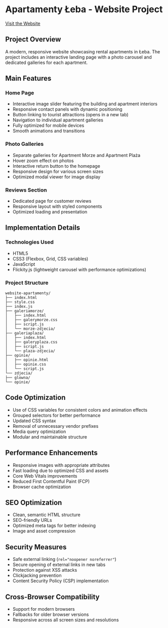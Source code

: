 # Apartamenty Łeba - Website Project

[Visit the Website](https://morzeiplaza.com/)

## Project Overview
A modern, responsive website showcasing rental apartments in Łeba. The project includes an interactive landing page with a photo carousel and dedicated galleries for each apartment.

## Main Features

### Home Page
- Interactive image slider featuring the building and apartment interiors
- Responsive contact panels with dynamic positioning
- Button linking to tourist attractions (opens in a new tab)
- Navigation to individual apartment galleries
- Fully optimized for mobile devices
- Smooth animations and transitions

### Photo Galleries
- Separate galleries for Apartment Morze and Apartment Plaża
- Hover zoom effect on photos
- Interactive return button to the homepage
- Responsive design for various screen sizes
- Optimized modal viewer for image display

### Reviews Section
- Dedicated page for customer reviews
- Responsive layout with styled components
- Optimized loading and presentation

## Implementation Details

### Technologies Used
- HTML5
- CSS3 (Flexbox, Grid, CSS variables)
- JavaScript
- Flickity.js (lightweight carousel with performance optimizations)

### Project Structure

```
website-apartamenty/
├── index.html
├── style.css
├── index.js
├── galeriamorze/
│   ├── index.html
│   ├── galerymorze.css
│   ├── script.js
│   └── morze-zdjecia/
├── galeriaplaza/
│   ├── index.html
│   ├── galeryplaza.css
│   ├── script.js
│   └── plaza-zdjecia/
├── opinie/
│   ├── opinie.html
│   ├── opinie.css
│   └── script.js
└── zdjecia/
├── glowna/
└── opinie/
```

## Code Optimization
- Use of CSS variables for consistent colors and animation effects
- Grouped selectors for better performance
- Updated CSS syntax
- Removal of unnecessary vendor prefixes
- Media query optimization
- Modular and maintainable structure

## Performance Enhancements
- Responsive images with appropriate attributes
- Fast loading due to optimized CSS and assets
- Core Web Vitals improvements
- Reduced First Contentful Paint (FCP)
- Browser cache optimization

## SEO Optimization
- Clean, semantic HTML structure
- SEO-friendly URLs
- Optimized meta tags for better indexing
- Image and asset compression

## Security Measures
- Safe external linking (`rel="noopener noreferrer"`)
- Secure opening of external links in new tabs
- Protection against XSS attacks
- Clickjacking prevention
- Content Security Policy (CSP) implementation

## Cross-Browser Compatibility
- Support for modern browsers
- Fallbacks for older browser versions
- Responsive across all screen sizes and resolutions
